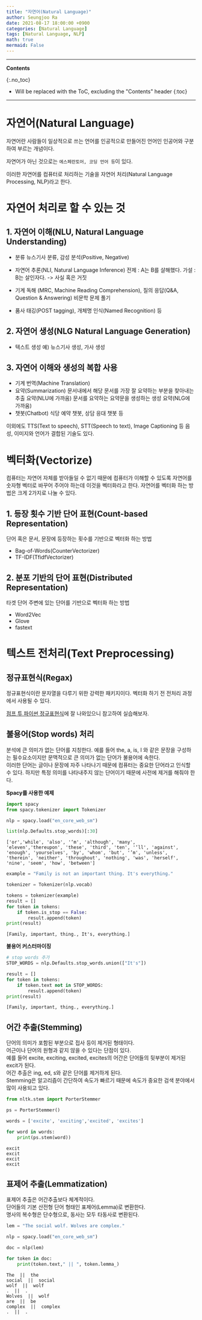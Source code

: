 ```yaml
---
title: "자연어(Natural Language)"
author: Seungjoo Ra
date: 2021-08-17 18:00:00 +0900
categories: [Natural Language]
tags: [Natural Language, NLP]
math: true
mermaid: False
---
```


---
**Contents**

{:.no_toc}

* Will be replaced with the ToC, excluding the "Contents" header
{:toc}
---


# 자연어(Natural Language)

자연어란 사람들이 일상적으로 쓰는 언어를 인공적으로 만들어진 언어인 인공어와 구분하여 부르는 개념이다.

자연어가 아닌 것으로는 `에스페란토어, 코딩 언어 등`이 있다.

이러한 자연어를 컴퓨터로 처리하는 기술을 자연어 처리(Natural Language Processing, NLP)라고 한다.

# 자연어 처리로 할 수 있는 것

## 1. 자연어 이해(NLU, Natural Language Understanding)
- 분류
뉴스기사 분류, 감성 분석(Positive, Negative)

- 자연어 추론(NLI, Natural Language Inference)
전제 : A는 B를 살해했다. 가설 : B는 살인자다. -> 사실 혹은 거짓
- 기계 독해 (MRC, Machine Reading Comprehension), 질의 응답(Q&A, Question & Answering)
비문학 문제 풀기
- 품사 태깅(POST tagging), 개체명 인식(Named Recognition) 등

## 2. 자연어 생성(NLG Natural Language Generation)
- 텍스트 생성
예) 뉴스기사 생성, 가사 생성

## 3. 자연어 이해와 생성의 복합 사용

- 기계 번역(Machine Translation)
- 요약(Summarization)
문서내에서 해당 문서를 가장 잘 요약하는 부분을 찾아내는 추출 요약(NLU에 가까움)
문서를 요약하는 요약문을 생성하는 생성 요약(NLG에 가까움)
- 챗봇(Chatbot)
식당 예약 챗봇, 상담 응대 챗봇 등


이외에도 TTS(Text to speech), STT(Speech to text), Image Captioning 등 음성, 이미지와 언어가 결합된 기술도 있다.

# 벡터화(Vectorize)

컴퓨터는 자연어 자체를 받아들일 수 없기 때문에 컴퓨터가 이해할 수 있도록 자연어를 숫자형 벡터로 바꾸어 주어야 하는데 이것을 벡터화라고 한다.
자연어를 벡터화 하는 방법은 크게 2가지로 나눌 수 있다.

## 1. 등장 횟수 기반 단어 표현(Count-based Representation)
단어 혹은 문서, 문장에 등장하는 횟수를 기반으로 벡터화 하는 방법

- Bag-of-Words(CounterVectorizer)
- TF-IDF(TfidfVectorizer)

## 2. 분포 기반의 단어 표현(Distributed Representation)
타겟 단어 주변에 있는 단어를 기반으로 벡터화 하는 방법
- Word2Vec
- Glove
- fastext

# 텍스트 전처리(Text Preprocessing)

## 정규표현식(Regax)

정규표현식이란 문자열을 다루기 위한 강력한 패키지이다. 벡터화 하기 전 전처리 과정에서 사용될 수 있다.

[점프 투 파이썬 정규표현식](https://wikidocs.net/4308)에 잘 나와있으니 참고하여 실습해보자.


## 불용어(Stop words) 처리

분석에 큰 의미가 없는 단어를 지칭한다. 예를 들어 the, a, is, I 와 같은 문장을 구성하는 필수요소이지만 문맥적으로 큰 의미가 없는 단어가 불용어에 속한다.<br>
이러한 단어는 글이나 문장에 자주 나타나기 때문에 컴퓨터는 중요한 단어라고 인식할 수 있다. 하지만 특정 의미를 나타내주지 않는 단어이기 때문에 사전에 제거를 해줘야 한다.

**Spacy를 사용한 예제**

```python
import spacy
from spacy.tokenizer import Tokenizer

nlp = spacy.load("en_core_web_sm")

list(nlp.Defaults.stop_words)[:30]
```
```
['or','while', 'also', '‘m', 'although', 'many',
'eleven','thereupon', 'these', 'third', 'ten', '‘ll', 'against',
'enough', 'yourselves', 'by', 'whom', 'but', '’m', 'unless', 
'therein', 'neither', 'throughout', 'nothing', 'was', 'herself',
'nine', 'seem', 'how', 'between']
```

```python
example = "Family is not an important thing. It's everything."

tokenizer = Tokenizer(nlp.vocab)

tokens = tokenizer(example)
result = []
for token in tokens:
    if token.is_stop == False:
        result.append(token)
print(result)
```

```
[Family, important, thing., It's, everything.]
```

**불용어 커스터마이징**

```python
# stop words 추가
STOP_WORDS = nlp.Defaults.stop_words.union(["It's"])

result = []
for token in tokens:
    if token.text not in STOP_WORDS:
        result.append(token)
print(result)
```
```
[Family, important, thing., everything.]
```

## 어간 추출(Stemming)

단어의 의미가 포함된 부분으로 접사 등이 제거된 형태이다.<br>
어근이나 단어의 원형과 같지 않을 수 있다는 단점이 있다.<br>
예를 들어 excite, exciting, excited, excites의 어간은 단어들의 뒷부분이 제거된 excit가 된다.<br>
어간 추출은 ing, ed, s와 같은 단어를 제거하게 된다.<br>
Stemming은 알고리즘이 간단하여 속도가 빠르기 때문에 속도가 중요한 검색 분야에서 많이 사용되고 있다.<br>

```python
from nltk.stem import PorterStemmer

ps = PorterStemmer()

words = ['excite', 'exciting','excited', 'excites']

for word in words:
    print(ps.stem(word))
```
```
excit
excit
excit
excit
```

## 표제어 추출(Lemmatization)

표제어 추출은 어간추출보다 체계적이다.<br>
단어들의 기본 산전형 단어 형태인 표제어(Lemma)로 변환한다.<br>
명사의 복수형은 단수형으로, 동사는 모두 타동사로 변환된다.<br>

```python
lem = "The social wolf. Wolves are complex."

nlp = spacy.load("en_core_web_sm")

doc = nlp(lem)

for token in doc:
    print(token.text," || ", token.lemma_)
```
```
The  ||  the
social  ||  social
wolf  ||  wolf
.  ||  .
Wolves  ||  wolf
are  ||  be
complex  ||  complex
.  ||  .
```




